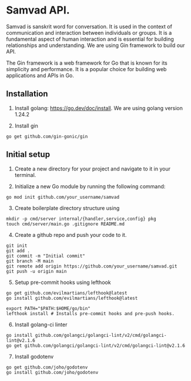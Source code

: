# Samvad API.

Samvad is sanskrit word for conversation. It is used in the context of communication and interaction between individuals or groups. It is a fundamental aspect of human interaction and is essential for building relationships and understanding. We are using Gin framework to build our API.

The Gin framework is a web framework for Go that is known for its simplicity and performance. It is a popular choice for building web applications and APIs in Go.

## Installation

1. Install golang: https://go.dev/doc/install. We are using golang version 1.24.2

2. Install gin
```
go get github.com/gin-gonic/gin
```

## Initial setup
1. Create a new directory for your project and navigate to it in your terminal.

2. Initialize a new Go module by running the following command:
```
go mod init github.com/your_username/samvad
```

3. Create boilerplate directory structure using
```
mkdir -p cmd/server internal/{handler,service,config} pkg
touch cmd/server/main.go .gitignore README.md
```

4. Create a github repo and push your code to it.
```
git init
git add .
git commit -m "Initial commit"
git branch -M main
git remote add origin https://github.com/your_username/samvad.git
git push -u origin main
```

5. Setup pre-commit hooks using lefthook
```
go get github.com/evilmartians/lefthook@latest
go install github.com/evilmartians/lefthook@latest

export PATH="$PATH:$HOME/go/bin"
lefthook install # Installs pre-commit hooks and pre-push hooks.
```

6. Install golang-ci linter
```
go install github.com/golangci/golangci-lint/v2/cmd/golangci-lint@v2.1.6
go get github.com/golangci/golangci-lint/v2/cmd/golangci-lint@v2.1.6
```

7. Install godotenv
```
go get github.com/joho/godotenv
go install github.com/joho/godotenv
```
